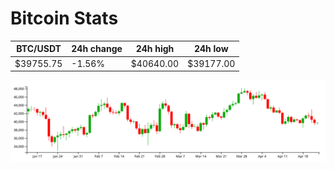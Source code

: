 # Bitcoin Stats

BTC/USDT|24h change|24h high|24h low|
|---|---|---|---|
|$39755.75|-1.56%|$40640.00|$39177.00|

<img src="./chart.svg">
